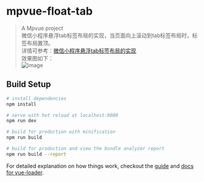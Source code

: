 # mpvue-float-tab

> A Mpvue project  
微信小程序悬浮tab标签布局的实现，当页面向上滚动到tab标签布局时，标签布局置顶。  
详情可参考：<a target="_blank" href="https://blog.csdn.net/tianyaluqingchen/article/details/83543875">微信小程序悬浮tab标签布局的实现</a>  
效果图如下：  
![image](https://github.com/tianyalu/mpvue-float-tab/blob/master/screeenrecord/show.gif)


## Build Setup

``` bash
# install dependencies
npm install

# serve with hot reload at localhost:8080
npm run dev

# build for production with minification
npm run build

# build for production and view the bundle analyzer report
npm run build --report
```

For detailed explanation on how things work, checkout the [guide](http://vuejs-templates.github.io/webpack/) and [docs for vue-loader](http://vuejs.github.io/vue-loader).
